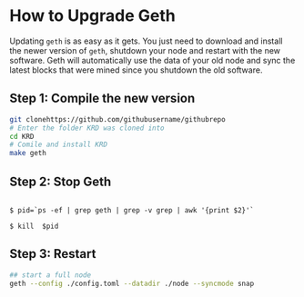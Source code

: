 # How to Upgrade Geth

Updating `geth` is as easy as it gets. You just need to download and install the newer version of `geth`, shutdown your node and restart with the new software. Geth will automatically use the data of your old node and sync the latest blocks that were mined since you shutdown the old software.

## Step 1: Compile the new version

```bash
git clonehttps://github.com/githubusername/githubrepo
# Enter the folder KRD was cloned into
cd KRD
# Comile and install KRD
make geth
```


## Step 2: Stop Geth

```

$ pid=`ps -ef | grep geth | grep -v grep | awk '{print $2}'`

$ kill  $pid

```


## Step 3: Restart



```bash
## start a full node
geth --config ./config.toml --datadir ./node --syncmode snap
```
